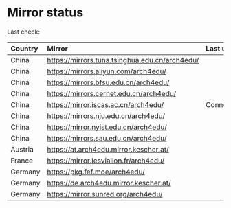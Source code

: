 <script src="./time.js"></script>
# Mirror status
Last check: <script type="text/javascript">localize(1704255700.1344292);</script>

|Country|Mirror|Last update|
|:------|:-----|:----------|
|China|https://mirrors.tuna.tsinghua.edu.cn/arch4edu/|<script type="text/javascript">localize(1704220486);</script>|
|China|https://mirrors.aliyun.com/arch4edu/|<script type="text/javascript">localize(1704220486);</script>|
|China|https://mirrors.bfsu.edu.cn/arch4edu/|<script type="text/javascript">localize(1704220486);</script>|
|China|https://mirrors.cernet.edu.cn/arch4edu/|<script type="text/javascript">localize(1704220486);</script>|
|China|https://mirror.iscas.ac.cn/arch4edu/|ConnectionError|
|China|https://mirrors.nju.edu.cn/arch4edu/|<script type="text/javascript">localize(1704220486);</script>|
|China|https://mirror.nyist.edu.cn/arch4edu/|<script type="text/javascript">localize(1704220486);</script>|
|China|https://mirrors.sau.edu.cn/arch4edu/|<script type="text/javascript">localize(1704220486);</script>|
|Austria|https://at.arch4edu.mirror.kescher.at/|<script type="text/javascript">localize(1704220486);</script>|
|France|https://mirror.lesviallon.fr/arch4edu/|<script type="text/javascript">localize(1704220486);</script>|
|Germany|https://pkg.fef.moe/arch4edu/|<script type="text/javascript">localize(1704220486);</script>|
|Germany|https://de.arch4edu.mirror.kescher.at/|<script type="text/javascript">localize(1704220486);</script>|
|Germany|https://mirror.sunred.org/arch4edu/|<script type="text/javascript">localize(1704220486);</script>|

<script src="./tablefilter/tablefilter.js"></script>
<script src="./table.js"></script>